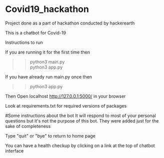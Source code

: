 # Covid19_hackathon
Project done as a part of hackathon conducted by hackerearth

This is a chatbot for Covid-19

Instructions to run

If you are running it for the first time then
>>python3 main.py<br>
>>python3 app.py

If you have already run main.py once then
>>python3 app.py

Then Open localhost http://127.0.0.1:5000/ in your browser

Look at requirements.txt for required versions of packages

#Some instructions about the bot
It will respond to most of your personal questions but it's not the purpose of this bot. They were added just for the sake of completeness

Type "quit" or "bye" to return to home page

You can have a health checkup by clicking on a link at the top of chatbot interface
